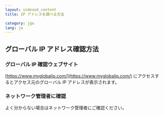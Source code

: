 ```yaml
---
layout: indexed_content
title: IP アドレスを調べる方法

category: jga
lang: ja
---
```


## グローバル IP アドレス確認方法 <a name="ip"></a>

### グローバル IP 確認ウェブサイト <a name="website"></a>

[https://www.myglobalip.com/](https://www.myglobalip.com/) にアクセスするとアクセス元のグローバル IP アドレスが表示されます。

### ネットワーク管理者に確認<a name="sysad"></a>

よく分からない場合はネットワーク管理者にご確認ください。
